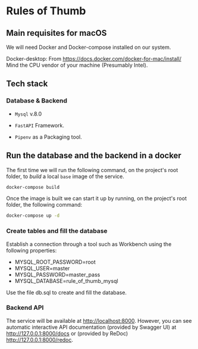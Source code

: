 # Rules of Thumb

## Main requisites for macOS
We will need Docker and Docker-compose installed on our system.

Docker-desktop: From https://docs.docker.com/docker-for-mac/install/ Mind the CPU vendor of your machine (Presumably Intel).


## Tech stack

### Database & Backend
* `Mysql` v.8.0

* `FastAPI` Framework.

* `Pipenv` as a Packaging tool.


## Run the database and the backend in a docker
The first time we will run the following command, on the project's root
  folder, to *build* a local `base` image of the service.

  ```sh
  docker-compose build
  ```

  Once the image is built we can start it up by running, on the project's root
  folder, the following command:

  ```sh
  docker-compose up -d
  ```

### Create tables and fill the database

Establish a connection through a tool such as Workbench using the following properties:
- MYSQL_ROOT_PASSWORD=root
- MYSQL_USER=master
- MYSQL_PASSWORD=master_pass
- MYSQL_DATABASE=rule_of_thumb_mysql

Use the file db.sql to create and fill the database. 

### Backend API
The service will be available at <http://localhost:8000>. However, you can see automatic interactive API documentation (provided by Swagger UI) at http://127.0.0.1:8000/docs
or (provided by ReDoc) http://127.0.0.1:8000/redoc.
